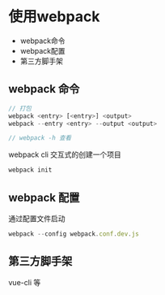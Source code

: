 # 使用webpack

- webpack命令
- webpack配置
- 第三方脚手架

## webpack 命令

```js
// 打包
webpack <entry> [<entry>] <output>
webpack --entry <entry> --output <output>

// webpack -h 查看
```

webpack cli
交互式的创建一个项目
```js
webpack init
```

## webpack 配置
通过配置文件启动
```js
webpack --config webpack.conf.dev.js

```

## 第三方脚手架
vue-cli 等